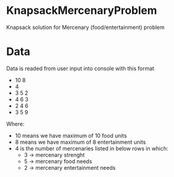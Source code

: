 # KnapsackMercenaryProblem
Knapsack solution for Mercenary (food/entertainment) problem

# Data
Data is readed from user input into console with this format

* 10 8
* 4
* 3 5 2
* 4 6 3
* 2 4 6
* 3 5 9

Where:
* 10 means we have maximum of 10 food units
* 8 means we have maximum of 8 entertainment units
* 4 is the number of mercenaries listed in below rows in which:
  * 3 -> mercenary strenght
  * 5 -> mercenary food needs
  * 2 -> mercenary entertainment needs
